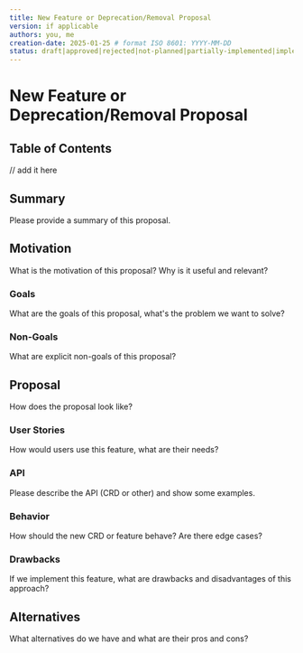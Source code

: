 <!-- clone me -->
```yaml
---
title: New Feature or Deprecation/Removal Proposal
version: if applicable
authors: you, me
creation-date: 2025-01-25 # format ISO 8601: YYYY-MM-DD
status: draft|approved|rejected|not-planned|partially-implemented|implemented
---
```

# New Feature or Deprecation/Removal Proposal

## Table of Contents

<!-- toc -->
// add it here
<!-- /toc -->

## Summary

Please provide a summary of this proposal.

## Motivation

What is the motivation of this proposal? Why is it useful and relevant?

### Goals

What are the goals of this proposal, what's the problem we want to solve?

### Non-Goals

What are explicit non-goals of this proposal?

## Proposal

How does the proposal look like?

### User Stories

How would users use this feature, what are their needs?

### API

Please describe the API (CRD or other) and show some examples.

### Behavior

How should the new CRD or feature behave? Are there edge cases?

### Drawbacks

If we implement this feature, what are drawbacks and disadvantages of this approach?

## Alternatives

What alternatives do we have and what are their pros and cons?
